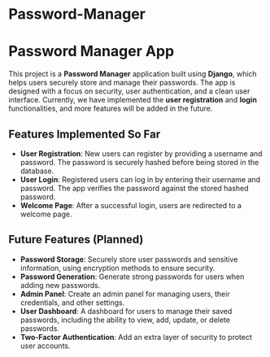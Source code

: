 # Password-Manager

# Password Manager App

This project is a **Password Manager** application built using **Django**, which helps users securely store and manage their passwords. The app is designed with a focus on security, user authentication, and a clean user interface. Currently, we have implemented the **user registration** and **login** functionalities, and more features will be added in the future.

## Features Implemented So Far

- **User Registration**: New users can register by providing a username and password. The password is securely hashed before being stored in the database.
- **User Login**: Registered users can log in by entering their username and password. The app verifies the password against the stored hashed password.
- **Welcome Page**: After a successful login, users are redirected to a welcome page.

## Future Features (Planned)

- **Password Storage**: Securely store user passwords and sensitive information, using encryption methods to ensure security.
- **Password Generation**: Generate strong passwords for users when adding new passwords.
- **Admin Panel**: Create an admin panel for managing users, their credentials, and other settings.
- **User Dashboard**: A dashboard for users to manage their saved passwords, including the ability to view, add, update, or delete passwords.
- **Two-Factor Authentication**: Add an extra layer of security to protect user accounts.
